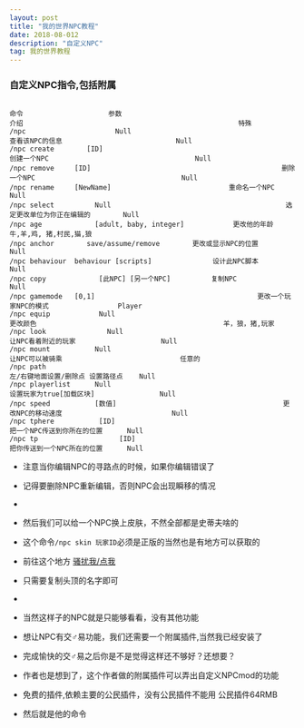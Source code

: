 ```yaml
---
layout: post
title: "我的世界NPC教程"
date: 2018-08-012
description: "自定义NPC"
tag: 我的世界教程
---
```


### 自定义NPC指令,包括附属

```

命令                     参数                                            介绍                                                     特殊
/npc                      Null                                            查看该NPC的信息                            Null
/npc create        [ID]                                              创建一个NPC                                    Null
/npc remove     [ID]                                               删除一个NPC                                    Null
/npc rename     [NewName]                             重命名一个NPC                                Null
/npc select          Null                                           选定更改单位为你正在编辑的        Null
/npc age             [adult, baby, integer]            更改他的年龄                                     牛,羊,鸡, 猪,村民,猫,狼
/npc anchor        save/assume/remove        更改或显示NPC的位置                     Null
/npc behaviour  behaviour [scripts]               设计此NPC脚本                                  Null
/npc copy             [此NPC] [另一个NPC]          复制NPC                                              Null
/npc gamemode   [0,1]                                        更改一个玩家NPC的模式                 Player
/npc equip            Null                                            更改颜色                                              羊，狼，猪,玩家
/npc look               Null                                             让NPC看着附近的玩家                     Null
/npc mount           Null                                            让NPC可以被骑乘                             任意的
/npc path                                                                   左/右键地面设置/删除点 设置路径点    Null
/npc playerlist      Null                                            设置玩家为true[加载区块]                Null
/npc speed           [数值]                                         更改NPC的移动速度                           Null
/npc tphere           [ID]                                             把一个NPC传送到你所在的位置      Null
/npc tp                    [ID]                                             把你传送到一个NPC所在的位置      Null

```
* 注意当你编辑NPC的寻路点的时候，如果你编辑错误了
* 记得要删除NPC重新编辑，否则NPC会出现瞬移的情况
* 
* 然后我们可以给一个NPC换上皮肤，不然全部都是史蒂夫啥的
* 这个命令`/npc skin 玩家ID`必须是正版的当然也是有地方可以获取的
* 前往这个地方 [骚扰我/点我](https://namemc.com/minecraft-skins/trending)
* 只需要复制头顶的名字即可
* 
* 当然这样子的NPC就是只能够看看，没有其他功能
* 想让NPC有交♂易功能，我们还需要一个附属插件,当然我已经安装了



* 完成愉快的交♂易之后你是不是觉得这样还不够好？还想要？
* 作者也是想到了，这个作者做的附属插件可以弄出自定义NPCmod的功能
* 免费的插件,依赖主要的公民插件，没有公民插件不能用 公民插件64RMB
* 然后就是他的命令

